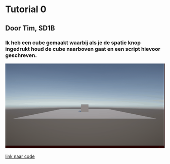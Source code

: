 # Tutorial 0
## Door Tim, SD1B

### Ik heb een cube gemaakt waarbij als je de spatie knop ingedrukt houd de cube naarboven gaat en een script hievoor geschreven.

![gifje](CubeLaunch.gif)

[link naar code](../My%20project/Assets/scripts/LaunchCube.cs)